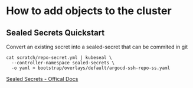 # How to add objects to the cluster

## Sealed Secrets Quickstart

Convert an existing secret into a sealed-secret that can be commited in git

```
cat scratch/repo-secret.yml | kubeseal \
  --controller-namespace sealed-secrets \
  -o yaml > bootstrap/overlays/default/argocd-ssh-repo-ss.yaml 
```

[Sealed Secrets - Offical Docs](https://github.com/bitnami-labs/sealed-secrets)